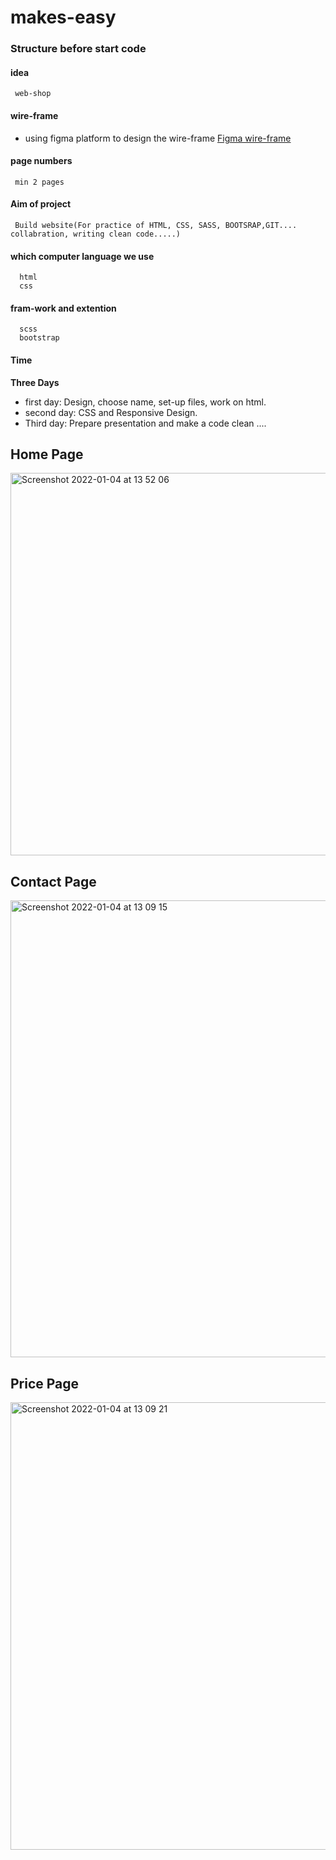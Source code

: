 # makes-easy

### Structure before start code

 #### idea
     web-shop
   

#### wire-frame
   - using figma platform to design the wire-frame
   [Figma wire-frame](https://www.figma.com/file/IPPOhZz0KtJvxV7tQzG894/Home-page-for-makes-easy?node-id=0%3A1)
   
   

 ####  page numbers
     min 2 pages



 ####  Aim of project
     Build website(For practice of HTML, CSS, SASS, BOOTSRAP,GIT.... collabration, writing clean code.....)
     

 ####  which computer language we use
      html
      css



 #### fram-work and extention
      scss
      bootstrap
      
 #### Time
   <b>Three Days</b>
   * first day: Design, choose name, set-up files, work on html.
   * second day: CSS and Responsive Design.
   * Third day: Prepare presentation and make a code clean ....



## Home Page
<img width="612" alt="Screenshot 2022-01-04 at 13 52 06" src="https://user-images.githubusercontent.com/59234162/148062091-de560111-ec97-4639-bda4-40a13c87d3cd.png">


## Contact Page
<img width="731" alt="Screenshot 2022-01-04 at 13 09 15" src="https://user-images.githubusercontent.com/59234162/148057968-ea98b172-8e29-4821-ab0e-d612f1b3bf66.png">


## Price Page
<img width="716" alt="Screenshot 2022-01-04 at 13 09 21" src="https://user-images.githubusercontent.com/59234162/148057941-982b1e9b-ba05-459f-8e2a-6129893c0e11.png">
